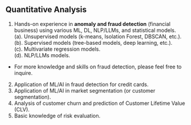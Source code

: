 ## Quantitative Analysis

1. Hands-on experience in **anomaly and fraud detection** (financial business) using various ML, DL, NLP/LLMs, and statistical models. <br>
   (a). Unsupervised models (k-means, Isolation Forest, DBSCAN, etc.). <br>
   (b). Supervised models (tree-based models, deep learning, etc.). <br>
   (c). Multivariate regression models. <br>
   (d). NLP/LLMs models. <br>
- For more knowledge and skills on fraud detection, please feel free to inquire. <br>
2. Application of ML/AI in fraud detection for credit cards. <br>
3. Application of ML/AI in market segmentation (or customer segmentation). <br>
4. Analysis of customer churn and prediction of Customer Lifetime Value (CLV). <br>
5. Basic knowledge of risk evaluation.
